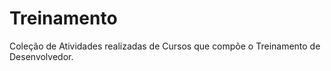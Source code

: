 # Treinamento
Coleção de Atividades realizadas de Cursos que compõe o Treinamento de Desenvolvedor.

